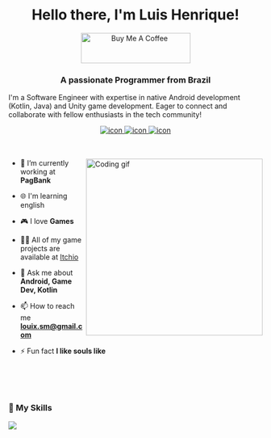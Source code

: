 <h1 align="center">
Hello there, I'm Luis Henrique!
</h1>

<div align="center">
<a href="https://www.buymeacoffee.com/louixsmy" target="_blank"><img src="https://cdn.buymeacoffee.com/buttons/v2/default-yellow.png" alt="Buy Me A Coffee" style="height: 60px !important;width: 217px !important;" ></a>
</div>

<h3 align="center">A passionate Programmer from Brazil</h3>

<p>
I'm a Software Engineer with expertise in native Android development (Kotlin, Java) and Unity game development. Eager to connect and collaborate with fellow enthusiasts in the tech community!
</p>

<div align="center">
  <a href="mailto:louix.sm@gmail.com" target="_blank">
  <img src="https://img.shields.io/badge/-Gmail-FF0000?style=flat-square&labelColor=FF0000&logo=gmail&logoColor=white&link=mailto:louix.sm@gmail.com" alt="icon" />
  </a>
  <a href="https://www.linkedin.com/in/luishenr-m/" target="_blank">
  <img src="https://img.shields.io/badge/-Linkedin-0e76a8?style=flat-square&logo=Linkedin&logoColor=white&link=https://www.linkedin.com/in/luishenr-m/" alt="icon" />
  </a>
  <a href="http://luislabs.com" target="_blank">
  <img src="https://img.shields.io/badge/Portfolio-1DA1F2?style=flat-square&labelColor=1DA1F2&logo=website&logoColor=white&link=http://luislabs.com" alt="icon" />
  </a>
</div>

</br>
</br>

<p>
<img align="right" width="350" src="https://github.com/Louiixx-h/Louiixx-h/assets/65178969/5e5f543b-d20c-4f80-bd01-33f39f106d38" alt="Coding gif" />

- 🔭 I’m currently working at **PagBank**

- 🌐 I'm learning english

- 🎮 I love **Games**

- 👨‍💻 All of my game projects are available at [Itchio](https://louiixx-h.itch.io/)

- 💬 Ask me about **Android, Game Dev, Kotlin**

- 📫 How to reach me **louix.sm@gmail.com**

- ⚡ Fun fact **I like souls like**

<br/>
<br/>
<br/>

<h3>🚀 My Skills</h3>
<img style="display: block; margin: auto;" src="https://skillicons.dev/icons?i=java,eclipse,kotlin,idea,unity,rider,visualstudio,androidstudio,bash,cs,dotnet,figma,firebase,git,github,githubactions,gradle,jenkins,javascript,vscode,npm,html,css,md,mysql,notion"/>
